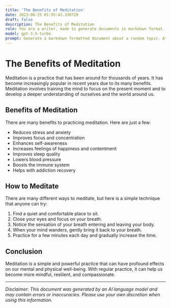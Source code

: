 ```yaml
---
title: 'The Benefits of Meditation'
date: 2023-06-25 01:55:43.330729
draft: false
description: The Benefits of Meditation
role: You are a writer, made to generate documents in markdown format. It is very important that all of the documents you generate are in valid markdown format.
model: gpt-3.5-turbo
prompt: Generate a markdown formatted document about a random topic. At the bottom, include a disclaimer explaining that the document was generated by you. The first line of the document should be the title. Make sure that the entire document is in proper markdown format, using a mix of various tags to make the document visually appealing.
---
```


# The Benefits of Meditation

Meditation is a practice that has been around for thousands of years. It has become increasingly popular in recent years due to its many benefits. Meditation involves training the mind to focus on the present moment and to develop a deeper understanding of ourselves and the world around us.

## Benefits of Meditation

There are many benefits to practicing meditation. Here are just a few:

- Reduces stress and anxiety
- Improves focus and concentration
- Enhances self-awareness
- Increases feelings of happiness and contentment
- Improves sleep quality
- Lowers blood pressure
- Boosts the immune system
- Helps with addiction recovery

## How to Meditate

There are many different ways to meditate, but here is a simple technique that anyone can try:

1. Find a quiet and comfortable place to sit.
2. Close your eyes and focus on your breath.
3. Notice the sensation of your breath entering and leaving your body.
4. When your mind wanders, gently bring it back to your breath.
5. Practice for a few minutes each day and gradually increase the time.

## Conclusion

Meditation is a simple and powerful practice that can have profound effects on our mental and physical well-being. With regular practice, it can help us become more mindful, resilient, and compassionate.

---

*Disclaimer: This document was generated by an AI language model and may contain errors or inaccuracies. Please use your own discretion when using this information.*